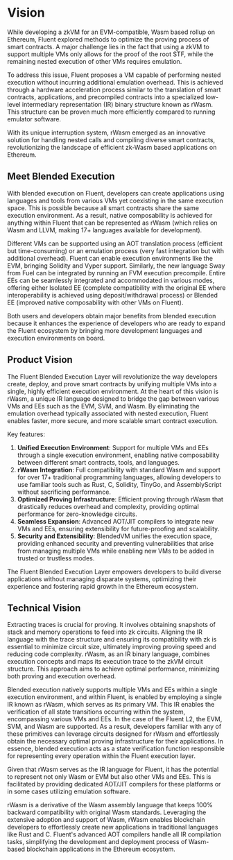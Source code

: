 # Vision

While developing a zkVM for an EVM-compatible, Wasm based rollup on Ethereum, Fluent explored methods to optimize the proving process of smart contracts.
A major challenge lies in the fact that using a zkVM to support multiple VMs only allows for the proof of the root STF, while the remaining nested execution of other VMs requires emulation.

To address this issue, Fluent proposes a VM capable of performing nested execution without incurring additional emulation overhead.
This is achieved through a hardware acceleration process similar to the translation of smart contracts, applications, and precompiled contracts into a specialized low-level intermediary representation (IR) binary structure known as rWasm.
This structure can be proven much more efficiently compared to running emulator software.

With its unique interruption system, rWasm emerged as an innovative solution for handling nested calls and compiling diverse smart contracts, revolutionizing the landscape of efficient zk-Wasm based applications on Ethereum.

## Meet Blended Execution

With blended execution on Fluent, developers can create applications using languages and tools from various VMs yet coexisting in the same execution space.
This is possible because all smart contracts share the same execution environment.
As a result, native composability is achieved for anything within Fluent that can be represented as rWasm (which relies on Wasm and LLVM, making 17+ languages available for development).

Different VMs can be supported using an AOT translation process (efficient but time-consuming) or an emulation process (very fast integration but with additional overhead).
Fluent can enable execution environments like the EVM, bringing Solidity and Vyper support.
Similarly, the new language Sway from Fuel can be integrated by running an FVM execution precompile.
Entire EEs can be seamlessly integrated and accommodated in various modes, offering either Isolated EE (complete compatibility with the original EE where interoperability is achieved using deposit/withdrawal process) or Blended EE (improved native composability with other VMs on Fluent).

Both users and developers obtain major benefits from blended execution because it enhances the experience of developers who are ready to expand the Fluent ecosystem by bringing more development languages and execution environments on board.

## Product Vision

The Fluent Blended Execution Layer will revolutionize the way developers create, deploy, and prove smart contracts by unifying multiple VMs into a single, highly efficient execution environment. At the heart of this vision is rWasm, a unique IR language designed to bridge the gap between various VMs and EEs such as the EVM, SVM, and Wasm. By eliminating the emulation overhead typically associated with nested execution, Fluent enables faster, more secure, and more scalable smart contract execution.

Key features:

1. **Unified Execution Environment**: Support for multiple VMs and EEs through a single execution environment, enabling native composability between different smart contracts, tools, and languages.
2. **rWasm Integration**: Full compatibility with standard Wasm and support for over 17+ traditional programming languages, allowing developers to use familiar tools such as Rust, C, Solidity, TinyGo, and AssemblyScript without sacrificing performance.
3. **Optimized Proving Infrastructure**: Efficient proving through rWasm that drastically reduces overhead and complexity, providing optimal performance for zero-knowledge circuits.
4. **Seamless Expansion**: Advanced AOT/JIT compilers to integrate new VMs and EEs, ensuring extensibility for future-proofing and scalability.
5. **Security and Extensibility**: BlendedVM unifies the execution space, providing enhanced security and preventing vulnerabilities that arise from managing multiple VMs while enabling new VMs to be added in trusted or trustless modes.

The Fluent Blended Execution Layer empowers developers to build diverse applications without managing disparate systems, optimizing their experience and fostering rapid growth in the Ethereum ecosystem.

## Technical Vision

Extracting traces is crucial for proving. It involves obtaining snapshots of stack and memory operations to feed into zk circuits. Aligning the IR language with the trace structure and ensuring its compatibility with zk is essential to minimize circuit size, ultimately improving proving speed and reducing code complexity. rWasm, as an IR binary language, combines execution concepts and maps its execution trace to the zkVM circuit structure. This approach aims to achieve optimal performance, minimizing both proving and execution overhead.

Blended execution natively supports multiple VMs and EEs within a single execution environment, and within Fluent, is enabled by employing a single IR known as rWasm, which serves as its primary VM. This IR enables the verification of all state transitions occurring within the system, encompassing various VMs and EEs. In the case of the Fluent L2, the EVM, SVM, and Wasm are supported. As a result, developers familiar with any of these primitives can leverage circuits designed for rWasm and effortlessly obtain the necessary optimal proving infrastructure for their applications. In essence, blended execution acts as a state verification function responsible for representing every operation within the Fluent execution layer.

Given that rWasm serves as the IR language for Fluent, it has the potential to represent not only Wasm or EVM but also other VMs and EEs. This is facilitated by providing dedicated AOT/JIT compilers for these platforms or in some cases utilizing emulation software.

rWasm is a derivative of the Wasm assembly language that keeps 100% backward compatibility with original Wasm standards. Leveraging the extensive adoption and support of Wasm, rWasm enables blockchain developers to effortlessly create new applications in traditional languages like Rust and C. Fluent's advanced AOT compilers handle all IR compilation tasks, simplifying the development and deployment process of Wasm-based blockchain applications in the Ethereum ecosystem.
